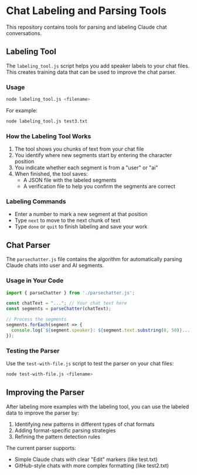 # Chat Labeling and Parsing Tools

This repository contains tools for parsing and labeling Claude chat conversations.

## Labeling Tool

The `labeling_tool.js` script helps you add speaker labels to your chat files. This creates training data that can be used to improve the chat parser.

### Usage

```bash
node labeling_tool.js <filename>
```

For example:
```bash
node labeling_tool.js test3.txt
```

### How the Labeling Tool Works

1. The tool shows you chunks of text from your chat file
2. You identify where new segments start by entering the character position
3. You indicate whether each segment is from a "user" or "ai"
4. When finished, the tool saves:
   - A JSON file with the labeled segments
   - A verification file to help you confirm the segments are correct

### Labeling Commands

- Enter a number to mark a new segment at that position
- Type `next` to move to the next chunk of text
- Type `done` or `quit` to finish labeling and save your work

## Chat Parser

The `parsechatter.js` file contains the algorithm for automatically parsing Claude chats into user and AI segments.

### Usage in Your Code

```javascript
import { parseChatter } from './parsechatter.js';

const chatText = "..."; // Your chat text here
const segments = parseChatter(chatText);

// Process the segments
segments.forEach(segment => {
  console.log(`${segment.speaker}: ${segment.text.substring(0, 50)}...`);
});
```

### Testing the Parser

Use the `test-with-file.js` script to test the parser on your chat files:

```bash
node test-with-file.js <filename>
```

## Improving the Parser

After labeling more examples with the labeling tool, you can use the labeled data to improve the parser by:

1. Identifying new patterns in different types of chat formats
2. Adding format-specific parsing strategies
3. Refining the pattern detection rules

The current parser supports:
- Simple Claude chats with clear "Edit" markers (like test.txt)
- GitHub-style chats with more complex formatting (like test2.txt)
